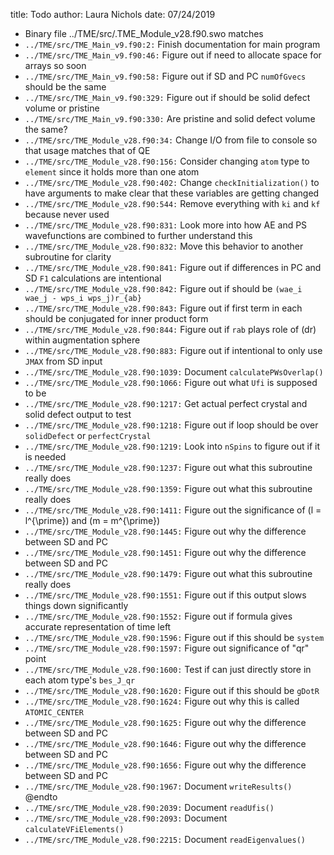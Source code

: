 title: Todo
author: Laura Nichols
date: 07/24/2019

* Binary file ../TME/src/.TME_Module_v28.f90.swo matches
* `../TME/src/TME_Main_v9.f90:2:` Finish documentation for main program
* `../TME/src/TME_Main_v9.f90:46:` Figure out if need to allocate space for arrays so soon
* `../TME/src/TME_Main_v9.f90:58:` Figure out if SD and PC `numOfGvecs` should be the same
* `../TME/src/TME_Main_v9.f90:329:` Figure out if should be solid defect volume or pristine
* `../TME/src/TME_Main_v9.f90:330:` Are pristine and solid defect volume the same?
* `../TME/src/TME_Module_v28.f90:34:` Change I/O from file to console so that usage matches that of QE
* `../TME/src/TME_Module_v28.f90:156:` Consider changing `atom` type to `element` since it holds more than one atom
* `../TME/src/TME_Module_v28.f90:402:` Change `checkInitialization()` to have arguments to make clear that these variables are getting changed
* `../TME/src/TME_Module_v28.f90:544:` Remove everything with `ki` and `kf` because never used
* `../TME/src/TME_Module_v28.f90:831:` Look more into how AE and PS wavefunctions are combined to further understand this
* `../TME/src/TME_Module_v28.f90:832:` Move this behavior to another subroutine for clarity
* `../TME/src/TME_Module_v28.f90:841:` Figure out if differences in PC and SD `F1` calculations are intentional
* `../TME/src/TME_Module_v28.f90:842:` Figure out if should be `(wae_i wae_j - wps_i wps_j)r_{ab}`
* `../TME/src/TME_Module_v28.f90:843:` Figure out if first term in each should be conjugated for inner product form
* `../TME/src/TME_Module_v28.f90:844:` Figure out if `rab` plays role of \(dr\) within augmentation sphere
* `../TME/src/TME_Module_v28.f90:883:` Figure out if intentional to only use `JMAX` from SD input
* `../TME/src/TME_Module_v28.f90:1039:` Document `calculatePWsOverlap()`
* `../TME/src/TME_Module_v28.f90:1066:` Figure out what `Ufi` is supposed to be
* `../TME/src/TME_Module_v28.f90:1217:` Get actual perfect crystal and solid defect output to test
* `../TME/src/TME_Module_v28.f90:1218:` Figure out if loop should be over `solidDefect` or `perfectCrystal`
* `../TME/src/TME_Module_v28.f90:1219:` Look into `nSpins` to figure out if it is needed
* `../TME/src/TME_Module_v28.f90:1237:` Figure out what this subroutine really does
* `../TME/src/TME_Module_v28.f90:1359:` Figure out what this subroutine really does
* `../TME/src/TME_Module_v28.f90:1411:` Figure out the significance of \(l = l^{\prime}\) and \(m = m^{\prime}\)
* `../TME/src/TME_Module_v28.f90:1445:` Figure out why the difference between SD and PC
* `../TME/src/TME_Module_v28.f90:1451:` Figure out why the difference between SD and PC
* `../TME/src/TME_Module_v28.f90:1479:` Figure out what this subroutine really does
* `../TME/src/TME_Module_v28.f90:1551:` Figure out if this output slows things down significantly
* `../TME/src/TME_Module_v28.f90:1552:` Figure out if formula gives accurate representation of time left
* `../TME/src/TME_Module_v28.f90:1596:` Figure out if this should be `system`
* `../TME/src/TME_Module_v28.f90:1597:` Figure out significance of "qr" point
* `../TME/src/TME_Module_v28.f90:1600:` Test if can just directly store in each atom type's `bes_J_qr`
* `../TME/src/TME_Module_v28.f90:1620:` Figure out if this should be `gDotR`
* `../TME/src/TME_Module_v28.f90:1624:` Figure out why this is called `ATOMIC_CENTER`
* `../TME/src/TME_Module_v28.f90:1625:` Figure out why the difference between SD and PC
* `../TME/src/TME_Module_v28.f90:1646:` Figure out why the difference between SD and PC
* `../TME/src/TME_Module_v28.f90:1656:` Figure out why the difference between SD and PC
* `../TME/src/TME_Module_v28.f90:1967:` Document `writeResults()` @endto
* `../TME/src/TME_Module_v28.f90:2039:` Document `readUfis()`
* `../TME/src/TME_Module_v28.f90:2093:` Document `calculateVFiElements()`
* `../TME/src/TME_Module_v28.f90:2215:` Document `readEigenvalues()`
